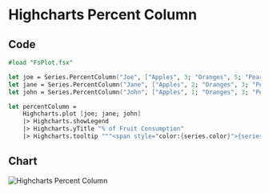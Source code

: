 Highcharts Percent Column
=========================

Code
----

```fsharp
#load "FsPlot.fsx"

let joe = Series.PercentColumn("Joe", ["Apples", 3; "Oranges", 5; "Pears", 2; "Bananas", 2])
let jane = Series.PercentColumn("Jane", ["Apples", 2; "Oranges", 3; "Pears", 1; "Bananas", 3])
let john = Series.PercentColumn("John", ["Apples", 1; "Oranges", 3; "Pears", 4; "Bananas", 4])

let percentColumn =
    Highcharts.plot [joe; jane; john]
    |> Highcharts.showLegend
    |> Highcharts.yTitle "% of Fruit Consumption"
    |> Highcharts.tooltip """<span style="color:{series.color}">{series.name}</span>: <b>{point.percentage:.1f}%<br/>"""
```
Chart
-----

![Highcharts Percent Column](https://raw.github.com/TahaHachana/FsPlot/master/screenshots/HighchartsPercentColumn.PNG)
